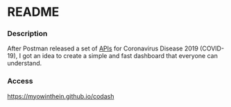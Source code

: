 # README

### Description
After Postman released a set of [APIs](https://covid-19-apis.postman.com/?mkt_tok=eyJpIjoiT1dNNU5tUTBZVEF6WVRabCIsInQiOiJIN0xSaExubng4aGs5QjVuTXppR1g0NG1waXBVcXFyNW44Tnd1MDMwUGdTbU5wd05VdjBSM1JUS3RpaklPZDJiM05yOGZJSElySDNUTDRKRlwvbWFyZ1BQekxJVFNtNUhYXC9xcml2ejVnejExSWpwejFmVDdGTEU3cUxmSWpzRXRsIn0%3D) for Coronavirus Disease 2019 (COVID-19), I got an idea to create a simple and fast dashboard that everyone can understand.

### Access
https://myowinthein.github.io/codash